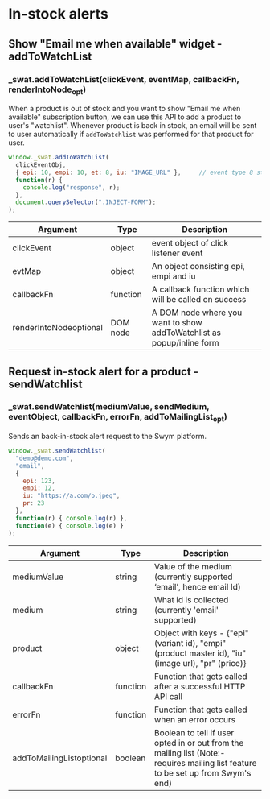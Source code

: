 # In-stock alerts

## Show "Email me when available" widget <span class="hidden"> - addToWatchList</span>

### _swat.addToWatchList(clickEvent, eventMap, callbackFn, renderIntoNode<sub class="subscript">opt</sub>)

When a product is out of stock and you want to show "Email me when available" subscription button, we can use this API to add a product to user's "watchlist". Whenever product is back in stock, an email will be sent to user automatically if `addToWatchlist` was performed for that product for user.

```javascript
window._swat.addToWatchList(
  clickEventObj,
  { epi: 10, empi: 10, et: 8, iu: "IMAGE_URL" },     // event type 8 stands for registering a "notify me" event.
  function(r) {
    console.log("response", r);
  },
  document.querySelector(".INJECT-FORM");
);
```

Argument | Type | Description
--------- | ------- | -----------
clickEvent | object | event object of click listener event
evtMap | object | An object consisting epi, empi and iu
callbackFn | function | A callback function which will be called on success
renderIntoNode<span>optional</span> | DOM node | A DOM node where you want to show addToWatchlist as popup/inline form


## Request in-stock alert for a product <span class="hidden"> - sendWatchlist</span>

### _swat.sendWatchlist(mediumValue, sendMedium, eventObject, callbackFn, errorFn, addToMailingList<sub class="subscript">opt</sub>)

Sends an back-in-stock alert request to the Swym platform.

```javascript
window._swat.sendWatchlist(
  "demo@demo.com",
  "email",
  {
    epi: 123,
    empi: 12,
    iu: "https://a.com/b.jpeg",
    pr: 23
  },
  function(r) { console.log(r) },
  function(e) { console.log(e) }
);
```

Argument | Type | Description
--------- | ------- | -----------
mediumValue | string | Value of the medium (currently supported ‘email’, hence email Id)
medium | string | What id is collected (currently 'email' supported)
product | object | Object with keys - {"epi" (variant id), "empi" (product master id), "iu" (image url), "pr" (price)}
callbackFn | function | Function that gets called after a successful HTTP API call
errorFn | function | Function that gets called when an error occurs
addToMailingList<span>optional</span> | boolean | Boolean to tell if user opted in or out from the mailing list (Note:- requires mailing list feature to be set up from Swym's end)
